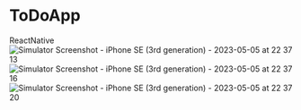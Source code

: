 # ToDoApp
ReactNative
![Simulator Screenshot - iPhone SE (3rd generation) - 2023-05-05 at 22 37 13](https://user-images.githubusercontent.com/56506753/236473741-07dd4c3a-060d-40b2-9869-4fc47def24d2.png)
![Simulator Screenshot - iPhone SE (3rd generation) - 2023-05-05 at 22 37 16](https://user-images.githubusercontent.com/56506753/236473756-f1d720fd-9f70-41a7-a020-2c9c0417ce61.png)
![Simulator Screenshot - iPhone SE (3rd generation) - 2023-05-05 at 22 37 20](https://user-images.githubusercontent.com/56506753/236473767-d7c30f61-1ce3-4a76-a4e4-a52f595d233d.png)

